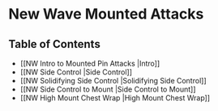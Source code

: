 # New Wave Mounted Attacks
## Table of Contents
- [[NW Intro to Mounted Pin Attacks |Intro]]
- [[NW Side Control |Side Control]]
- [[NW Solidifying Side Control |Solidifying Side Control]]
- [[NW Side Control to Mount |Side Control to Mount]]
- [[NW High Mount Chest Wrap |High Mount Chest Wrap]]